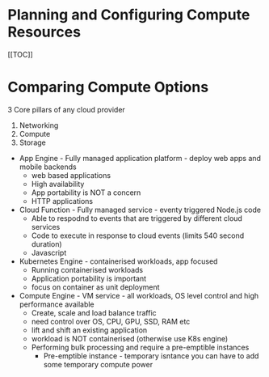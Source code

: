 # Planning and Configuring Compute Resources

[[TOC]]

# Comparing Compute Options
3 Core pillars of any cloud provider
1. Networking
1. Compute
1. Storage


* App Engine - Fully managed application platform - deploy web apps and mobile backends
    * web based applications
    * High availability
    * App portability is NOT a concern
    * HTTP applications
* Cloud Function - Fully managed service - eventy triggered Node.js code
    * Able to respodnd to events that are triggered by different cloud services 
    * Code to execute in response to cloud events (limits 540 second duration)
    * Javascript
* Kubernetes Engine - containerised workloads, app focused 
    * Running containerised workloads
    * Application portability is important 
    * focus on container as unit deployment 
* Compute Engine - VM service - all workloads, OS level control and high performance available 
    * Create, scale and load balance traffic 
    * need control over OS, CPU, GPU, SSD, RAM etc
    * lift and shift an existing application 
    * workload is NOT containerised (otherwise use K8s engine)
    * Performing bulk processing and require a pre-emptible instances
        * Pre-emptible instance - temporary isntance you can have to add some temporary compute power 
